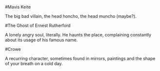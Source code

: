 #Mavis Keite

The big bad villain, the head honcho, the head muncho (maybe?).

#The Ghost of Ernest Rutherford

A lonely angry soul, literally. He haunts the place, complaining constantly about its usage of his famous name.

#Crowe

A recurring character, sometimes found in mirrors, paintings and the shape of your breath on a cold day.
